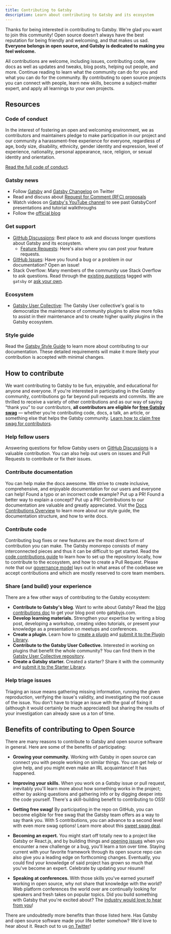 ```yaml
---
title: Contributing to Gatsby
description: Learn about contributing to Gatsby and its ecosystem
---
```


Thanks for being interested in contributing to Gatsby. We're glad you want to join this community! Open source doesn’t always have the best reputation for being friendly and welcoming, and that makes us sad. **Everyone belongs in open source, and Gatsby is dedicated to making you feel welcome.**

All contributions are welcome, including issues, contributing code, new docs as well as updates and tweaks, blog posts, helping out people, and more. Continue reading to learn what the community can do for you and what you can do for the community. By contributing to open source projects you can connect with people, learn new skills, become a subject-matter expert, and apply all learnings to your own projects.

## Resources

### Code of conduct

In the interest of fostering an open and welcoming environment, we as contributors and maintainers pledge to make participation in our project and our community a harassment-free experience for everyone, regardless of age, body size, disability, ethnicity, gender identity and expression, level of experience, nationality, personal appearance, race, religion, or sexual identity and orientation.

[Read the full code of conduct](/contributing/code-of-conduct/).

### Gatsby news

- Follow [Gatsby](https://twitter.com/gatsbyjs) and [Gatsby Changelog](https://twitter.com/GatsbyChangelog) on Twitter
- Read and discuss about [Request for Comment (RFC) proposals](/contributing/rfc-process)
- Watch videos on [Gatsby's YouTube channel](https://www.youtube.com/c/Gatsbyjs/videos) to see past GatsbyConf presentations and tutorial walkthroughs
- Follow the [official blog](/blog/)

### Get support

- [GitHub Discussions](https://github.com/gatsbyjs/gatsby/discussions/categories/help): Best place to ask and discuss longer questions about Gatsby and its ecosystem.
  - [Feature Requests](https://github.com/gatsbyjs/gatsby/discussions/categories/ideas-feature-requests): Here's also where you can post your feature requests.
- [GitHub Issues](https://github.com/gatsbyjs/gatsby/issues/new/choose): Have you found a bug or a problem in our documentation? Open an issue!
- Stack Overflow: Many members of the community use Stack Overflow to ask questions. Read through the [existing questions](https://stackoverflow.com/questions/tagged/gatsby) tagged with `gatsby` or [ask your own](https://stackoverflow.com/questions/ask?tags=gatsby).

### Ecosystem

- [Gatsby User Collective](https://gatsbyuc.dev/): The Gatsby User collective's goal is to democratize the maintenance of community plugins to allow more folks to assist in their maintenance and to create higher quality plugins in the Gatsby ecosystem.

### Style guide

Read the [Gatsby Style Guide](/contributing/gatsby-style-guide/) to learn more about contributing to our documentation. These detailed requirements will make it more likely your contribution is accepted with minimal changes.

## How to contribute

We want contributing to Gatsby to be fun, enjoyable, and educational for anyone and everyone. If you're interested in participating in the Gatsby community, contributions go far beyond pull requests and commits. We are thrilled to receive a variety of other contributions and as our way of saying “thank you” to our contributors, **all contributors are eligible for [free Gatsby swag](/contributing/contributor-swag/)** — whether you’re contributing code, docs, a talk, an article, or something else that helps the Gatsby community. [Learn how to claim free swag for contributors](/contributing/contributor-swag/).

### Help fellow users

Answering questions for fellow Gatsby users on [GitHub Discussions](https://github.com/gatsbyjs/gatsby/discussions/categories/help) is a valuable contribution. You can also help out users on issues and Pull Requests to contribute or fix their issues.

### Contribute documentation

You can help make the docs awesome. We strive to create inclusive, comprehensive, and enjoyable documentation for our users and everyone can help! Found a typo or an incorrect code example? Put up a PR! Found a better way to explain a concept? Put up a PR! Contributions to our documentation are valuable and greatly appreciated. Visit the [Docs Contributions Overview](/contributing/docs-contributions/) to learn more about our style guide, the documentation structure, and how to write docs.

### Contribute code

Contributing bug fixes or new features are the most direct form of contribution you can make. The Gatsby monorepo consists of many interconnected pieces and thus it can be difficult to get started. Read the [code contributions guide](/contributing/code-contributions) to learn how to set up the repository locally, how to contribute to the ecosystem, and how to create a Pull Request. Please note that our [governance model](/contributing/gatsby-governance-model) lays out in what areas of the codebase we accept contributions and which are mostly reserved to core team members.

### Share (and build) your experience

There are a few other ways of contributing to the Gatsby ecosystem:

- **Contribute to Gatsby's blog**. Want to write about Gatsby? Read the [blog contributions doc](/contributing/blog-contributions) to get your blog post onto gatsbyjs.com.
- **Develop learning materials.** Strengthen your expertise by writing a blog post, developing a workshop, creating video tutorials, or present your knowledge as a presentation on meetups and conferences.
- **Create a plugin.** Learn how to [create a plugin](/docs/how-to/plugins-and-themes/) and [submit it to the Plugin Library](/docs/how-to/plugins-and-themes/submit-to-plugin-library/).
- **Contribute to the Gatsby User Collective.** Interested in working on plugins that benefit the whole community? You can find them in the [Gatsby User Collective repository](https://github.com/gatsby-uc/plugins).
- **Create a Gatsby starter.** Created a starter? Share it with the community and [submit it to the Starter Library](/starters/submissions).

### Help triage issues

Triaging an issue means gathering missing information, running the given reproduction, verifying the issue's validity, and investigating the root cause of the issue. You don't have to triage an issue with the goal of fixing it (although it would certainly be much appreciated) but sharing the results of your investigation can already save us a ton of time.

## Benefits of contributing to Open Source

There are many reasons to contribute to Gatsby and open source software in general. Here are some of the benefits of participating:

- **Growing your community.** Working with Gatsby in open source can connect you with people working on similar things. You can get help or give help, and you might even make an IRL acquaintance! It has happened.

- **Improving your skills.** When you work on a Gatsby issue or pull request, inevitably you'll learn more about how something works in the project; either by asking questions and gathering info or by digging deeper into the code yourself. There's a skill-building benefit to contributing to OSS!

- **Getting free swag!** By participating in the repo on GitHub, you can become eligible for free swag that the Gatsby team offers as a way to say thank you. With 5 contributions, you can advance to a second level with even more swag options! Learn more about this [sweet swag deal](/contributing/contributor-swag/).

- **Becoming an expert.** You might start off totally new to a project like Gatsby or React.js, and by building things and [opening issues](/contributing/how-to-file-an-issue/) when you encounter a new challenge or a bug, you'll learn a ton over time. Staying current with your favorite framework through its open source repo can also give you a leading edge on forthcoming changes. Eventually, you could find your knowledge of said project has grown so much that you've become an expert. Celebrate by updating your résumé!

- **Speaking at conferences.** With those skills you've earned yourself working in open source, why not share that knowledge with the world? Web platform conferences the world over are continually looking for speakers and fresh takes on popular topics. Did you build something with Gatsby that you're excited about? The [industry would love to hear from you](http://weareallaweso.me/)!

There are undoubtedly more benefits than those listed here. Has Gatsby and open source software made your life better somehow? We'd love to hear about it. Reach out to us [on Twitter](https://twitter.com/gatsbyjs)!
